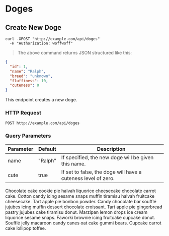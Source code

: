 # Doges

## Create New Doge

```shell
curl -XPOST "http://example.com/api/doges"
  -H "Authorization: woffwoff"
```

> The above command returns JSON structured like this:

```json
{
  "id": 1,
  "name": "Ralph",
  "breed": "unknown",
  "fluffiness": 10,
  "cuteness": 0
}
```

This endpoint creates a new doge.

### HTTP Request

`POST http://example.com/api/doges`

### Query Parameters

Parameter | Default | Description
--------- | ------- | -----------
name | "Ralph" | If specified, the new doge will be given this name.
cute | true | If set to false, the doge will have a cuteness level of zero.

Chocolate cake cookie pie halvah liquorice cheesecake chocolate carrot cake. Cotton candy icing sesame snaps muffin tiramisu halvah fruitcake cheesecake. Tart apple pie bonbon powder. Candy chocolate bar soufflé jujubes icing muffin dessert chocolate croissant. Tart apple pie gingerbread pastry jujubes cake tiramisu donut. Marzipan lemon drops ice cream liquorice sesame snaps. Faworki brownie icing fruitcake cupcake donut. Soufflé jelly macaroon candy canes oat cake gummi bears. Cupcake carrot cake lollipop toffee.
